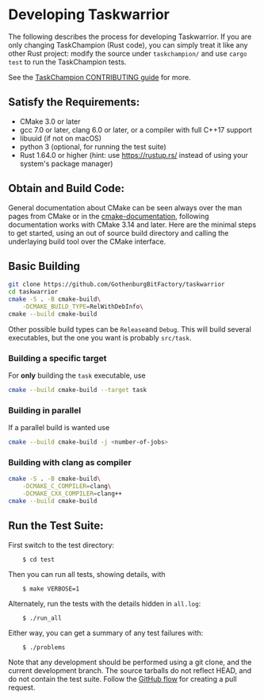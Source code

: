 # Developing Taskwarrior

The following describes the process for developing Taskwarrior. If you are only
changing TaskChampion (Rust code), you can simply treat it like any other Rust
project: modify the source under `taskchampion/` and use `cargo test` to run
the TaskChampion tests.

See the [TaskChampion CONTRIBUTING guide](../../../taskchampion/CONTRIBUTING.md) for more.

## Satisfy the Requirements:

 * CMake 3.0 or later
 * gcc 7.0 or later, clang 6.0 or later, or a compiler with full C++17 support
 * libuuid (if not on macOS)
 * python 3 (optional, for running the test suite)
 * Rust 1.64.0 or higher (hint: use https://rustup.rs/ instead of using your system's package manager)

## Obtain and Build Code:
General documentation about CMake can be seen always over the man pages from CMake or in the [cmake-documentation](https://cmake.org/cmake/help/latest/manual/cmake.1.html), following documentation works with CMake 3.14 and later.
Here are the minimal steps to get started, using an out of source build directory and calling the underlaying build tool over the CMake interface.

## Basic Building
```sh
git clone https://github.com/GothenburgBitFactory/taskwarrior
cd taskwarrior
cmake -S . -B cmake-build\
    -DCMAKE_BUILD_TYPE=RelWithDebInfo\
cmake --build cmake-build
```
Other possible build types can be `Release`and `Debug`.
This will build several executables, but the one you want is probably `src/task`.

### Building a specific target
For **only** building the `task` executable, use
```sh
cmake --build cmake-build --target task
```

### Building in parallel
If a parallel build is wanted use
```sh
cmake --build cmake-build -j <number-of-jobs>
```

### Building with clang as compiler
```sh
cmake -S . -B cmake-build\
    -DCMAKE_C_COMPILER=clang\
    -DCMAKE_CXX_COMPILER=clang++
cmake --build cmake-build
```

## Run the Test Suite:
First switch to the test directory:

```
    $ cd test
```
Then you can run all tests, showing details, with
```
    $ make VERBOSE=1
```
Alternately, run the tests with the details hidden in `all.log`:
```
    $ ./run_all
```
Either way, you can get a summary of any test failures with:
```
    $ ./problems
```

Note that any development should be performed using a git clone, and the current development branch.
The source tarballs do not reflect HEAD, and do not contain the test suite.
Follow the [GitHub flow](https://docs.github.com/en/get-started/quickstart/github-flow) for creating a pull request.
